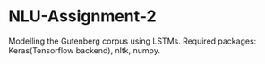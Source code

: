 # NLU-Assignment-2
Modelling the Gutenberg corpus using LSTMs.
Required packages: Keras(Tensorflow backend), nltk, numpy.
